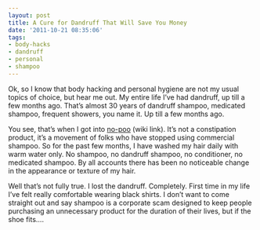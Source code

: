 ```yaml
---
layout: post
title: A Cure for Dandruff That Will Save You Money
date: '2011-10-21 08:35:06'
tags:
- body-hacks
- dandruff
- personal
- shampoo
---
```



Ok, so I know that body hacking and personal hygiene are not my usual topics of choice, but hear me out. My entire life I’ve had dandruff, up till a few months ago. That’s almost 30 years of dandruff shampoo, medicated shampoo, frequent showers, you name it. Up till a few months ago.

You see, that’s when I got into [no-poo](http://en.wikipedia.org/wiki/No_poo) (wiki link). It’s not a constipation product, it’s a movement of folks who have stopped using commercial shampoo. So for the past few months, I have washed my hair daily with warm water only. No shampoo, no dandruff shampoo, no conditioner, no medicated shampoo. By all accounts there has been no noticeable change in the appearance or texture of my hair.

Well that’s not fully true. I lost the dandruff. Completely. First time in my life I’ve felt really comfortable wearing black shirts. I don’t want to come straight out and say shampoo is a corporate scam designed to keep people purchasing an unnecessary product for the duration of their lives, but if the shoe fits….


